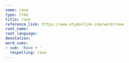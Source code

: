 ```yaml
---
name: rave
type: free
title: rave
reference_link: https://www.etymonline.com/word/rave
root_name: 
root_language: 
denotation: 
word_sums:
- sum: 'Rave + '
  respelling: rave
---
```

